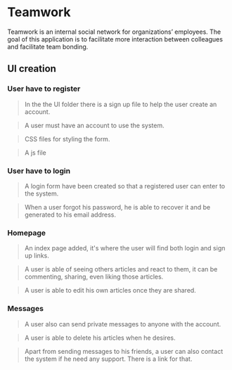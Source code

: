 # Teamwork
Teamwork is an internal social network for organizations’ employees. The goal of this application is to facilitate more interaction between colleagues and facilitate team bonding.

## UI creation

### User have to register
> In the the UI folder there is a sign up file to help the user create an account.

> A user must have an account to use the system.

> CSS files for styling the form.

> A js file

### User have to login

> A login form have been created so that a registered user can enter to the system.

> When a user forgot his password, he is able to recover it and be generated to his email address.
### Homepage

> An index page added, it's where the user will find both login and sign up links.

> A user is able of seeing others articles and react to them, it can be commenting, sharing, even liking those articles.

> A user is able to edit his own articles once they are shared.

### Messages
> A user also can send private messages to anyone with the account.

> A user is able to delete his articles when he desires.

> Apart from sending messages to his friends, a user can also contact the system if he need any support. There is a link for that.
